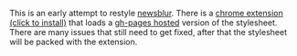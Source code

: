 This is an early attempt to restyle [newsblur](https://www.newsblur.com). There is a [chrome extension (click to install)](https://github.com/qfwqfw/newsblur-css/raw/master/chrome.crx) that loads a [gh-pages hosted](https://github.com/qfwqfw/newsblur-css/blob/gh-pages/simple.css) version of the stylesheet. There are many issues that still need to get fixed, after that the stylesheet will be packed with the extension.
